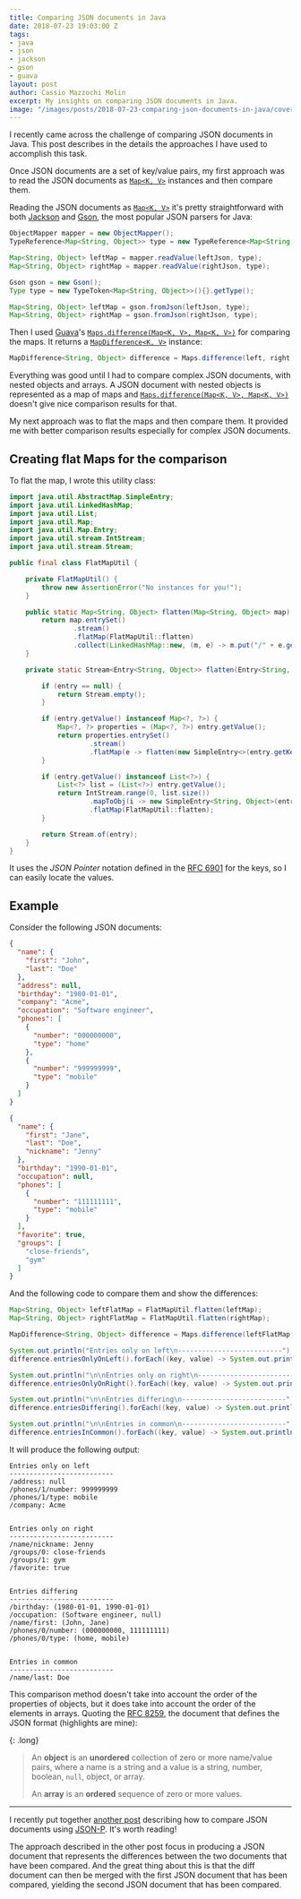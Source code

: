 ```yaml
---
title: Comparing JSON documents in Java
date: 2018-07-23 19:03:00 Z
tags:
- java
- json
- jackson
- gson
- guava
layout: post
author: Cassio Mazzochi Molin
excerpt: My insights on comparing JSON documents in Java.
image: "/images/posts/2018-07-23-comparing-json-documents-in-java/cover.jpg"
---
```


I recently came across the challenge of comparing JSON documents in Java. This post describes in the details the approaches I have used to accomplish this task.

<!--more-->



Once JSON documents are a set of key/value pairs, my first approach was to read the JSON documents as [`Map<K, V>`][Map] instances and then compare them. 

Reading the JSON documents as [`Map<K, V>`][Map] it's pretty straightforward with both [Jackson] and [Gson], the most popular JSON parsers for Java:

```java
ObjectMapper mapper = new ObjectMapper();
TypeReference<Map<String, Object>> type = new TypeReference<Map<String, Object>>() {};

Map<String, Object> leftMap = mapper.readValue(leftJson, type);
Map<String, Object> rightMap = mapper.readValue(rightJson, type);
```

```java
Gson gson = new Gson();
Type type = new TypeToken<Map<String, Object>>(){}.getType();

Map<String, Object> leftMap = gson.fromJson(leftJson, type);
Map<String, Object> rightMap = gson.fromJson(rightJson, type);
```

Then I used [Guava]'s [`Maps.difference(Map<K, V>, Map<K, V>)`][Maps.difference] for comparing the maps. It returns a [`MapDifference<K, V>`][MapDifference] instance:

```java
MapDifference<String, Object> difference = Maps.difference(left, right);
```

Everything was good until I had to compare complex JSON documents, with nested objects and arrays. A JSON document with nested objects is represented as a map of maps and [`Maps.difference(Map<K, V>, Map<K, V>)`][Maps.difference] doesn't give nice comparison results for that.

My next approach was to flat the maps and then compare them. It provided me with better comparison results especially for complex JSON documents.




## Creating flat Maps for the comparison

To flat the map, I wrote this utility class:

```java
import java.util.AbstractMap.SimpleEntry;
import java.util.LinkedHashMap;
import java.util.List;
import java.util.Map;
import java.util.Map.Entry;
import java.util.stream.IntStream;
import java.util.stream.Stream;

public final class FlatMapUtil {

    private FlatMapUtil() {
        throw new AssertionError("No instances for you!");
    }

    public static Map<String, Object> flatten(Map<String, Object> map) {
        return map.entrySet()
                .stream()
                .flatMap(FlatMapUtil::flatten)
                .collect(LinkedHashMap::new, (m, e) -> m.put("/" + e.getKey(), e.getValue()), LinkedHashMap::putAll);
    }

    private static Stream<Entry<String, Object>> flatten(Entry<String, Object> entry) {

        if (entry == null) {
            return Stream.empty();
        }

        if (entry.getValue() instanceof Map<?, ?>) {
            Map<?, ?> properties = (Map<?, ?>) entry.getValue();
            return properties.entrySet()
                    .stream()
                    .flatMap(e -> flatten(new SimpleEntry<>(entry.getKey() + "/" + e.getKey(), e.getValue())));
        }

        if (entry.getValue() instanceof List<?>) {
            List<?> list = (List<?>) entry.getValue();
            return IntStream.range(0, list.size())
                    .mapToObj(i -> new SimpleEntry<String, Object>(entry.getKey() + "/" + i, list.get(i)))
                    .flatMap(FlatMapUtil::flatten);
        }

        return Stream.of(entry);
    }
}
```

It uses the _JSON Pointer_ notation defined in the [RFC 6901][rfc6901] for the keys, so I can easily locate the values.



## Example

Consider the following JSON documents:

```json
{
  "name": {
    "first": "John",
    "last": "Doe"
  },
  "address": null,
  "birthday": "1980-01-01",
  "company": "Acme",
  "occupation": "Software engineer",
  "phones": [
    {
      "number": "000000000",
      "type": "home"
    },
    {
      "number": "999999999",
      "type": "mobile"
    }
  ]
}
```

```json
{
  "name": {
    "first": "Jane",
    "last": "Doe",
    "nickname": "Jenny"
  },
  "birthday": "1990-01-01",
  "occupation": null,
  "phones": [
    {
      "number": "111111111",
      "type": "mobile"
    }
  ],
  "favorite": true,
  "groups": [
    "close-friends",
    "gym"
  ]
}
```

And the following code to compare them and show the differences:

```java
Map<String, Object> leftFlatMap = FlatMapUtil.flatten(leftMap);
Map<String, Object> rightFlatMap = FlatMapUtil.flatten(rightMap);

MapDifference<String, Object> difference = Maps.difference(leftFlatMap, rightFlatMap);

System.out.println("Entries only on left\n--------------------------");
difference.entriesOnlyOnLeft().forEach((key, value) -> System.out.println(key + ": " + value));

System.out.println("\n\nEntries only on right\n--------------------------");
difference.entriesOnlyOnRight().forEach((key, value) -> System.out.println(key + ": " + value));

System.out.println("\n\nEntries differing\n--------------------------");
difference.entriesDiffering().forEach((key, value) -> System.out.println(key + ": " + value));

System.out.println("\n\nEntries in common\n--------------------------");
difference.entriesInCommon().forEach((key, value) -> System.out.println(key + ": " + value));
```

It will produce the following output:

```none
Entries only on left
--------------------------
/address: null
/phones/1/number: 999999999
/phones/1/type: mobile
/company: Acme


Entries only on right
--------------------------
/name/nickname: Jenny
/groups/0: close-friends
/groups/1: gym
/favorite: true


Entries differing
--------------------------
/birthday: (1980-01-01, 1990-01-01)
/occupation: (Software engineer, null)
/name/first: (John, Jane)
/phones/0/number: (000000000, 111111111)
/phones/0/type: (home, mobile)


Entries in common
--------------------------
/name/last: Doe
```

This comparison method doesn't take into account the order of the properties of objects, but it does take into account the order of the elements in arrays. Quoting the [RFC 8259][rfc8259], the document that defines the JSON format (highlights are mine):

{: .long}
> An **object** is an **unordered** collection of zero or more name/value pairs, where a name is a string and a value is a string, number, boolean, `null`, object, or array.
>
> An **array** is an **ordered** sequence of zero or more values.



---

I recently put together [another post][post.using-jsonp] describing how to compare JSON documents using [JSON-P][json-p]. It's worth reading!

The approach described in the other post focus in producing a JSON document that represents the differences between the two documents that have been compared. And the great thing about this is that the diff document can then be merged with the first JSON document that has been compared, yielding the second JSON document that has been compared.


  [Map]: https://docs.oracle.com/en/java/javase/12/docs/api/java.base/java/util/Map.html
  [Jackson]: https://github.com/FasterXML/jackson
  [Gson]: https://github.com/google/gson
  [Guava]: https://github.com/google/guava
  [Maps.difference]: https://guava.dev/releases/28.0-jre/api/docs/com/google/common/collect/Maps.html#difference-java.util.Map-java.util.Map-
  [MapDifference]: https://guava.dev/releases/28.0-jre/api/docs/com/google/common/collect/MapDifference.html
  [rfc6901]: https://tools.ietf.org/html/rfc6901
  [rfc8259]: https://tools.ietf.org/html/rfc8259
  [post.using-jsonp]: https://cassiomolin.com/comparing-json-documents-in-java-with-jsonp/
  [json-p]: https://javaee.github.io/jsonp/
